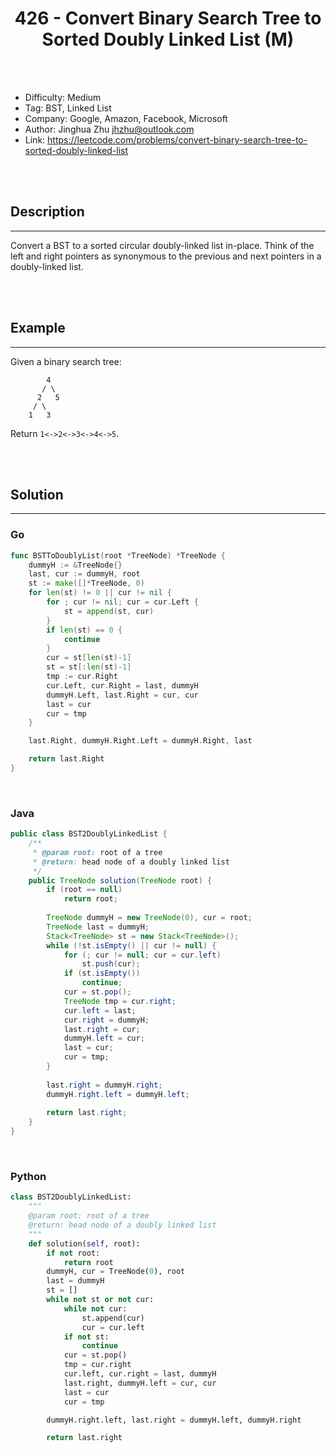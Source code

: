 # <center>426 - Convert Binary Search Tree to Sorted Doubly Linked List (M)</center> 



<br></br>

* Difficulty: Medium
* Tag: BST, Linked List
* Company: Google, Amazon, Facebook, Microsoft
* Author: Jinghua Zhu <jhzhu@outlook.com>
* Link: https://leetcode.com/problems/convert-binary-search-tree-to-sorted-doubly-linked-list

<br></br>



## Description
----
Convert a BST to a sorted circular doubly-linked list in-place. Think of the left and right pointers as synonymous to the previous and next pointers in a doubly-linked list.

<br></br>



## Example
----
Given a binary search tree:
```
 	    4
 	   / \
 	  2   5
 	 / \
 	1   3
```

Return `1<->2<->3<->4<->5`.

<br></br>



## Solution
----
### Go
```go
func BSTToDoublyList(root *TreeNode) *TreeNode {
	dummyH := &TreeNode{}
	last, cur := dummyH, root
	st := make([]*TreeNode, 0)
	for len(st) != 0 || cur != nil {
		for ; cur != nil; cur = cur.Left {
			st = append(st, cur)
		}
		if len(st) == 0 {
			continue
		}
		cur = st[len(st)-1]
		st = st[:len(st)-1]
		tmp := cur.Right
		cur.Left, cur.Right = last, dummyH
		dummyH.Left, last.Right = cur, cur
		last = cur
		cur = tmp
	}

	last.Right, dummyH.Right.Left = dummyH.Right, last

	return last.Right
}
```

<br>


### Java
```java
public class BST2DoublyLinkedList {
	/**
     * @param root: root of a tree
     * @return: head node of a doubly linked list
     */
    public TreeNode solution(TreeNode root) {
        if (root == null)
            return root;
        
        TreeNode dummyH = new TreeNode(0), cur = root;
        TreeNode last = dummyH;
        Stack<TreeNode> st = new Stack<TreeNode>();
        while (!st.isEmpty() || cur != null) {
            for (; cur != null; cur = cur.left)
                st.push(cur);
            if (st.isEmpty())
                continue;
            cur = st.pop();
            TreeNode tmp = cur.right;
            cur.left = last;
            cur.right = dummyH;
            last.right = cur;
            dummyH.left = cur;
            last = cur;
            cur = tmp;
        }
        
        last.right = dummyH.right;
        dummyH.right.left = dummyH.left;
        
        return last.right;
    }
}
```

<br>


### Python
```python
class BST2DoublyLinkedList:
    """
    @param root: root of a tree
    @return: head node of a doubly linked list
    """
    def solution(self, root):
        if not root:
            return root
        dummyH, cur = TreeNode(0), root
        last = dummyH
        st = []
        while not st or not cur:
            while not cur:
                st.append(cur)
                cur = cur.left
            if not st:
                continue
            cur = st.pop()
            tmp = cur.right
            cur.left, cur.right = last, dummyH
            last.right, dummyH.left = cur, cur
            last = cur
            cur = tmp

        dummyH.right.left, last.right = dummyH.left, dummyH.right

        return last.right
```